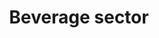 ---
title: Beverage sector
longTitle: 'Beverage sector'
tags:
- gccommon
usedFor:
- "[[Beverage industry]]"
---